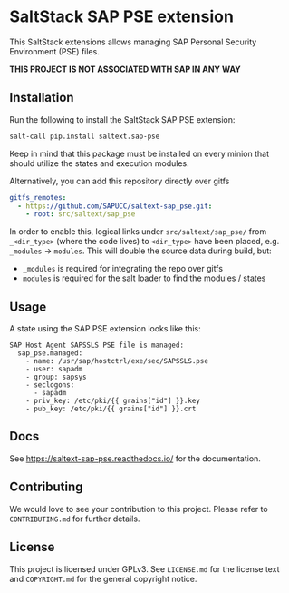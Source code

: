 # SaltStack SAP PSE extension
This SaltStack extensions allows managing SAP Personal Security Environment (PSE) files.

**THIS PROJECT IS NOT ASSOCIATED WITH SAP IN ANY WAY**

## Installation
Run the following to install the SaltStack SAP PSE extension:
```bash
salt-call pip.install saltext.sap-pse
```
Keep in mind that this package must be installed on every minion that should utilize the states and execution modules.

Alternatively, you can add this repository directly over gitfs
```yaml
gitfs_remotes:
  - https://github.com/SAPUCC/saltext-sap_pse.git:
    - root: src/saltext/sap_pse
```
In order to enable this, logical links under `src/saltext/sap_pse/` from `_<dir_type>` (where the code lives) to `<dir_type>` have been placed, e.g. `_modules` -> `modules`. This will double the source data during build, but:
 * `_modules` is required for integrating the repo over gitfs
 * `modules` is required for the salt loader to find the modules / states

## Usage
A state using the SAP PSE extension looks like this:
```jinja
SAP Host Agent SAPSSLS PSE file is managed:
  sap_pse.managed:
    - name: /usr/sap/hostctrl/exe/sec/SAPSSLS.pse
    - user: sapadm
    - group: sapsys
    - seclogons:
      - sapadm
    - priv_key: /etc/pki/{{ grains["id"] }}.key
    - pub_key: /etc/pki/{{ grains["id"] }}.crt
```

## Docs
See https://saltext-sap-pse.readthedocs.io/ for the documentation.

## Contributing
We would love to see your contribution to this project. Please refer to `CONTRIBUTING.md` for further details.

## License
This project is licensed under GPLv3. See `LICENSE.md` for the license text and `COPYRIGHT.md` for the general copyright notice.
